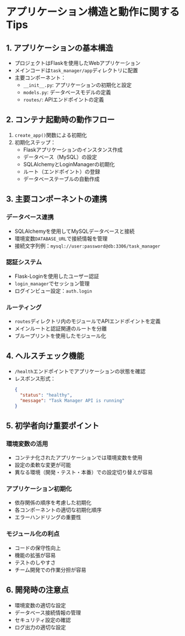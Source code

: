 # アプリケーション構造と動作に関するTips

## 1. アプリケーションの基本構造
- プロジェクトはFlaskを使用したWebアプリケーション
- メインコードは`task_manager/app`ディレクトリに配置
- 主要コンポーネント：
  - `__init__.py`: アプリケーションの初期化と設定
  - `models.py`: データベースモデルの定義
  - `routes/`: APIエンドポイントの定義

## 2. コンテナ起動時の動作フロー
1. `create_app()`関数による初期化
2. 初期化ステップ：
   - Flaskアプリケーションのインスタンス作成
   - データベース（MySQL）の設定
   - SQLAlchemyとLoginManagerの初期化
   - ルート（エンドポイント）の登録
   - データベーステーブルの自動作成

## 3. 主要コンポーネントの連携
### データベース連携
- SQLAlchemyを使用してMySQLデータベースと接続
- 環境変数`DATABASE_URL`で接続情報を管理
- 接続文字列例：`mysql://user:password@db:3306/task_manager`

### 認証システム
- Flask-Loginを使用したユーザー認証
- `login_manager`でセッション管理
- ログインビュー設定：`auth.login`

### ルーティング
- `routes`ディレクトリ内のモジュールでAPIエンドポイントを定義
- メインルートと認証関連のルートを分離
- ブループリントを使用したモジュール化

## 4. ヘルスチェック機能
- `/health`エンドポイントでアプリケーションの状態を確認
- レスポンス形式：
  ```json
  {
    "status": "healthy",
    "message": "Task Manager API is running"
  }
  ```

## 5. 初学者向け重要ポイント
### 環境変数の活用
- コンテナ化されたアプリケーションでは環境変数を使用
- 設定の柔軟な変更が可能
- 異なる環境（開発・テスト・本番）での設定切り替えが容易

### アプリケーション初期化
- 依存関係の順序を考慮した初期化
- 各コンポーネントの適切な初期化順序
- エラーハンドリングの重要性

### モジュール化の利点
- コードの保守性向上
- 機能の拡張が容易
- テストのしやすさ
- チーム開発での作業分担が容易

## 6. 開発時の注意点
- 環境変数の適切な設定
- データベース接続情報の管理
- セキュリティ設定の確認
- ログ出力の適切な設定 
